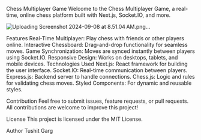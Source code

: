 Chess Multiplayer Game
Welcome to the Chess Multiplayer Game, a real-time, online chess platform built with Next.js, Socket.IO, and more.

![Uploading Screenshot 2024-09-08 at 8.51.04 AM.png…]()

Features
Real-Time Multiplayer: Play chess with friends or other players online.
Interactive Chessboard: Drag-and-drop functionality for seamless moves.
Game Synchronization: Moves are synced instantly between players using Socket.IO.
Responsive Design: Works on desktops, tablets, and mobile devices.
Technologies Used
Next.js: React framework for building the user interface.
Socket.IO: Real-time communication between players.
Express.js: Backend server to handle connections.
Chess.js: Logic and rules for validating chess moves.
Styled Components: For dynamic and reusable styles.

Contribution
Feel free to submit issues, feature requests, or pull requests. All contributions are welcome to improve this project!

License
This project is licensed under the MIT License.

Author
Tushit Garg
